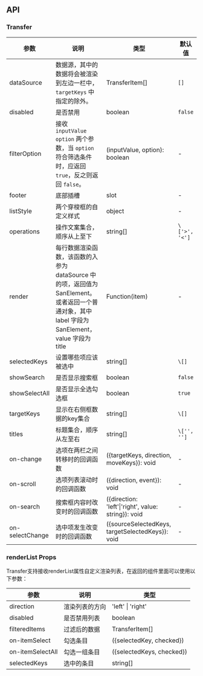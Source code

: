 ## API

### Transfer

| 参数 | 说明 | 类型 | 默认值 |
| --- | --- | --- | --- |
| dataSource | 数据源，其中的数据将会被渲染到左边一栏中，`targetKeys` 中指定的除外。 | TransferItem[] | `[]` |
| disabled | 是否禁用 | boolean | `false` |
| filterOption | 接收 `inputValue` `option` 两个参数，当 `option` 符合筛选条件时，应返回 `true`，反之则返回 `false`。 | (inputValue, option): boolean | - |
| footer | 底部插槽 | slot | - |
| listStyle | 两个穿梭框的自定义样式 | object | - |
| operations | 操作文案集合，顺序从上至下 | string\[] | `\['>', '<']` |
| render | 每行数据渲染函数，该函数的入参为 dataSource 中的项，返回值为 SanElement。或者返回一个普通对象，其中 label 字段为 SanElement，value 字段为 title | Function(item) | - |
| selectedKeys | 设置哪些项应该被选中 | string\[] | `\[]` |
| showSearch | 是否显示搜索框 | boolean | `false` |
| showSelectAll | 是否显示全选勾选框 | boolean | `true` |
| targetKeys | 显示在右侧框数据的key集合 | string\[] | `\[]` |
| titles | 标题集合，顺序从左至右 | string\[] | `\['', '']` |
| on-change | 选项在两栏之间转移时的回调函数 | ({targetKeys, direction, moveKeys}): void | - |
| on-scroll | 选项列表滚动时的回调函数 | ({direction, event}): void | - |
| on-search | 搜索框内容时改变时的回调函数 | ({direction: 'left'\|'right', value: string}): void | - |
| on-selectChange | 选中项发生改变时的回调函数 | ({sourceSelectedKeys, targetSelectedKeys}): void | - |

### renderList Props

Transfer支持接收renderList属性自定义渲染列表，在返回的组件里面可以使用以下参数：

| 参数        | 说明           | 类型    |
| ---         | ---            | ---     |
| direction   | 渲染列表的方向 | 'left' \| 'right'          |
| disabled       | 是否禁用列表           | boolean |
| filteredItems | 过滤后的数据           | TransferItem[]  |
| on-itemSelect    | 勾选条目       | ({selectedKey, checked}) |
| on-itemSelectAll    | 勾选一组条目       | ({selectedKeys, checked}) |
| selectedKeys    | 选中的条目       | string[] |
